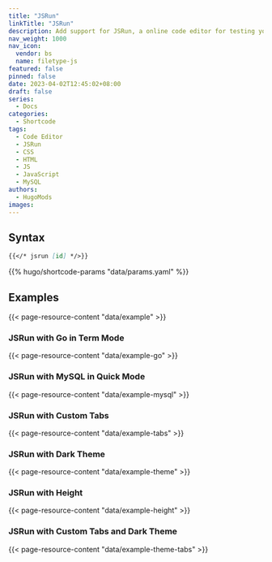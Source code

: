 ```yaml
---
title: "JSRun"
linkTitle: "JSRun"
description: Add support for JSRun, a online code editor for testing your code, such as JavaScript, CSS, HTML, Go, PHP and so on.
nav_weight: 1000
nav_icon:
  vendor: bs
  name: filetype-js
featured: false
pinned: false
date: 2023-04-02T12:45:02+08:00
draft: false
series:
  - Docs
categories:
  - Shortcode
tags:
  - Code Editor
  - JSRun
  - CSS
  - HTML
  - JS
  - JavaScript
  - MySQL
authors:
  - HugoMods
images:
---
```


## Syntax

```markdown
{{</* jsrun [id] */>}}
```

{{% hugo/shortcode-params "data/params.yaml" %}}

## Examples

{{< page-resource-content "data/example" >}}

### JSRun with Go in Term Mode

{{< page-resource-content "data/example-go" >}}

### JSRun with MySQL in Quick Mode

{{< page-resource-content "data/example-mysql" >}}

### JSRun with Custom Tabs

{{< page-resource-content "data/example-tabs" >}}

### JSRun with Dark Theme

{{< page-resource-content "data/example-theme" >}}

### JSRun with Height

{{< page-resource-content "data/example-height" >}}

### JSRun with Custom Tabs and Dark Theme

{{< page-resource-content "data/example-theme-tabs" >}}
